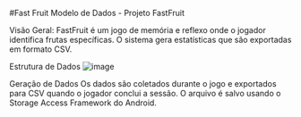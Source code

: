 #Fast Fruit 
Modelo de Dados - Projeto FastFruit

Visão Geral:
FastFruit é um jogo de memória e reflexo onde o jogador identifica frutas específicas. O
sistema gera estatísticas que são exportadas em formato CSV.

Estrutura de Dados
![image](https://github.com/user-attachments/assets/98e21008-293f-42b6-af93-121e4b17d637)


Geração de Dados
Os dados são coletados durante o jogo e exportados para CSV quando o jogador conclui
a sessão. O arquivo é salvo usando o Storage Access Framework do Android.
